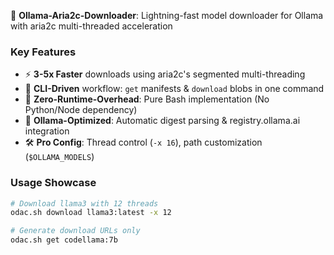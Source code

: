 🚀 **Ollama-Aria2c-Downloader**: Lightning-fast model downloader for Ollama with aria2c multi-threaded acceleration

### Key Features
- ⚡ **3-5x Faster** downloads using aria2c's segmented multi-threading
- 🔧 **CLI-Driven** workflow: `get` manifests & `download` blobs in one command
- 🐧 **Zero-Runtime-Overhead**: Pure Bash implementation (No Python/Node dependency)
- 🧠 **Ollama-Optimized**: Automatic digest parsing & registry.ollama.ai integration
- 🛠️ **Pro Config**: Thread control (`-x 16`), path customization (`$OLLAMA_MODELS`)

### Usage Showcase
```bash
# Download llama3 with 12 threads
odac.sh download llama3:latest -x 12

# Generate download URLs only
odac.sh get codellama:7b

